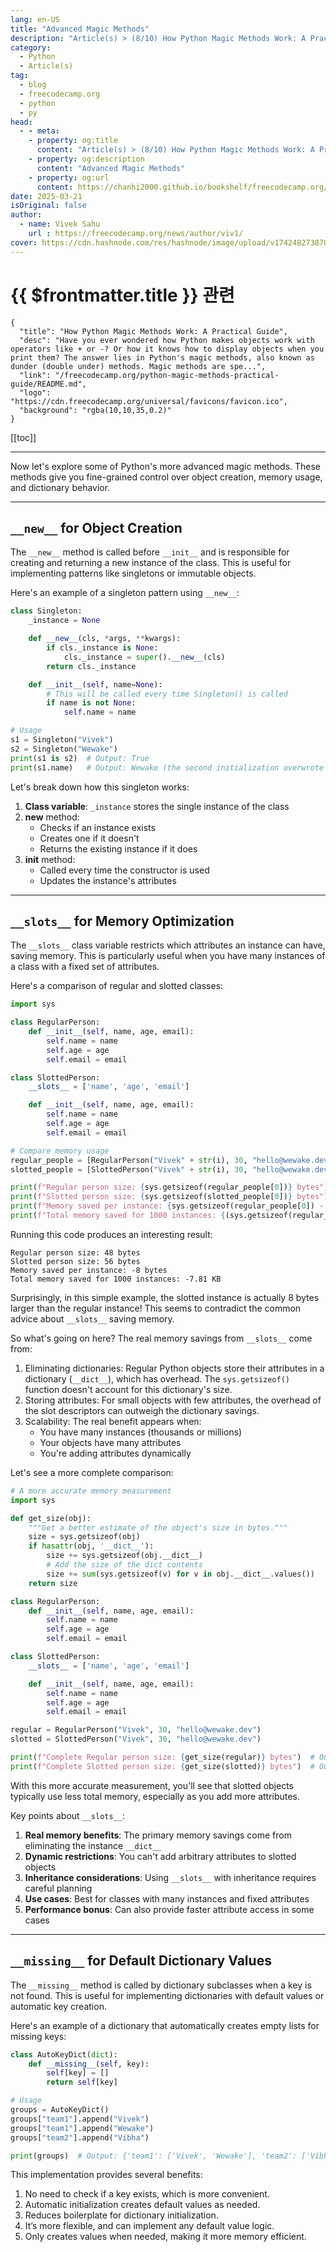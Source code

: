 ```yaml
---
lang: en-US
title: "Advanced Magic Methods"
description: "Article(s) > (8/10) How Python Magic Methods Work: A Practical Guide"
category:
  - Python
  - Article(s)
tag:
  - blog
  - freecodecamp.org
  - python
  - py
head:
  - - meta:
    - property: og:title
      content: "Article(s) > (8/10) How Python Magic Methods Work: A Practical Guide"
    - property: og:description
      content: "Advanced Magic Methods"
    - property: og:url
      content: https://chanhi2000.github.io/bookshelf/freecodecamp.org/python-magic-methods-practical-guide/advanced-magic-methods.html
date: 2025-03-21
isOriginal: false
author:
  - name: Vivek Sahu
    url : https://freecodecamp.org/news/author/viv1/
cover: https://cdn.hashnode.com/res/hashnode/image/upload/v1742482738702/0b357de2-855d-47c2-960f-453e0bfd9a3d.png
---
```


# {{ $frontmatter.title }} 관련

```component VPCard
{
  "title": "How Python Magic Methods Work: A Practical Guide",
  "desc": "Have you ever wondered how Python makes objects work with operators like + or -? Or how it knows how to display objects when you print them? The answer lies in Python's magic methods, also known as dunder (double under) methods. Magic methods are spe...",
  "link": "/freecodecamp.org/python-magic-methods-practical-guide/README.md",
  "logo": "https://cdn.freecodecamp.org/universal/favicons/favicon.ico",
  "background": "rgba(10,10,35,0.2)"
}
```

[[toc]]

---

<SiteInfo
  name="How Python Magic Methods Work: A Practical Guide"
  desc="Have you ever wondered how Python makes objects work with operators like + or -? Or how it knows how to display objects when you print them? The answer lies in Python's magic methods, also known as dunder (double under) methods. Magic methods are spe..."
  url="https://freecodecamp.org/news/python-magic-methods-practical-guide#heading-advanced-magic-methods"
  logo="https://cdn.freecodecamp.org/universal/favicons/favicon.ico"
  preview="https://cdn.hashnode.com/res/hashnode/image/upload/v1742482738702/0b357de2-855d-47c2-960f-453e0bfd9a3d.png"/>

Now let's explore some of Python's more advanced magic methods. These methods give you fine-grained control over object creation, memory usage, and dictionary behavior.

---

## `__new__` for Object Creation

The `__new__` method is called before `__init__` and is responsible for creating and returning a new instance of the class. This is useful for implementing patterns like singletons or immutable objects.

Here's an example of a singleton pattern using `__new__`:

```py :collapsed-lines
class Singleton:
    _instance = None

    def __new__(cls, *args, **kwargs):
        if cls._instance is None:
            cls._instance = super().__new__(cls)
        return cls._instance

    def __init__(self, name=None):
        # This will be called every time Singleton() is called
        if name is not None:
            self.name = name

# Usage
s1 = Singleton("Vivek")
s2 = Singleton("Wewake")
print(s1 is s2)  # Output: True
print(s1.name)   # Output: Wewake (the second initialization overwrote the first)
```

Let's break down how this singleton works:

1. **Class variable**: `_instance` stores the single instance of the class
2. **new** method:
    - Checks if an instance exists
    - Creates one if it doesn't
    - Returns the existing instance if it does
3. **init** method:
    - Called every time the constructor is used
    - Updates the instance's attributes

---

## `__slots__` for Memory Optimization

The `__slots__` class variable restricts which attributes an instance can have, saving memory. This is particularly useful when you have many instances of a class with a fixed set of attributes.

Here's a comparison of regular and slotted classes:

```py :collapsed-lines
import sys

class RegularPerson:
    def __init__(self, name, age, email):
        self.name = name
        self.age = age
        self.email = email

class SlottedPerson:
    __slots__ = ['name', 'age', 'email']

    def __init__(self, name, age, email):
        self.name = name
        self.age = age
        self.email = email

# Compare memory usage
regular_people = [RegularPerson("Vivek" + str(i), 30, "hello@wewake.dev") for i in range(1000)]
slotted_people = [SlottedPerson("Vivek" + str(i), 30, "hello@wewake.dev") for i in range(1000)]

print(f"Regular person size: {sys.getsizeof(regular_people[0])} bytes")  # Output: Regular person size: 48 bytes
print(f"Slotted person size: {sys.getsizeof(slotted_people[0])} bytes")  # Output: Slotted person size: 56 bytes
print(f"Memory saved per instance: {sys.getsizeof(regular_people[0]) - sys.getsizeof(slotted_people[0])} bytes")  # Output: Memory saved per instance: -8 bytes
print(f"Total memory saved for 1000 instances: {(sys.getsizeof(regular_people[0]) - sys.getsizeof(slotted_people[0])) * 1000 / 1024:.2f} KB")  # Output: Total memory saved for 1000 instances: -7.81 KB
```

Running this code produces an interesting result:

```plaintext
Regular person size: 48 bytes
Slotted person size: 56 bytes
Memory saved per instance: -8 bytes
Total memory saved for 1000 instances: -7.81 KB
```

Surprisingly, in this simple example, the slotted instance is actually 8 bytes larger than the regular instance! This seems to contradict the common advice about `__slots__` saving memory.

So what's going on here? The real memory savings from `__slots__` come from:

1. Eliminating dictionaries: Regular Python objects store their attributes in a dictionary (`__dict__`), which has overhead. The `sys.getsizeof()` function doesn't account for this dictionary's size.
2. Storing attributes: For small objects with few attributes, the overhead of the slot descriptors can outweigh the dictionary savings.
3. Scalability: The real benefit appears when:
    - You have many instances (thousands or millions)
    - Your objects have many attributes
    - You're adding attributes dynamically

Let's see a more complete comparison:

```py :collapsed-lines
# A more accurate memory measurement
import sys

def get_size(obj):
    """Get a better estimate of the object's size in bytes."""
    size = sys.getsizeof(obj)
    if hasattr(obj, '__dict__'):
        size += sys.getsizeof(obj.__dict__)
        # Add the size of the dict contents
        size += sum(sys.getsizeof(v) for v in obj.__dict__.values())
    return size

class RegularPerson:
    def __init__(self, name, age, email):
        self.name = name
        self.age = age
        self.email = email

class SlottedPerson:
    __slots__ = ['name', 'age', 'email']

    def __init__(self, name, age, email):
        self.name = name
        self.age = age
        self.email = email

regular = RegularPerson("Vivek", 30, "hello@wewake.dev")
slotted = SlottedPerson("Vivek", 30, "hello@wewake.dev")

print(f"Complete Regular person size: {get_size(regular)} bytes")  # Output: Complete Regular person size: 610 bytes
print(f"Complete Slotted person size: {get_size(slotted)} bytes")  # Output: Complete Slotted person size: 56 bytes
```

With this more accurate measurement, you'll see that slotted objects typically use less total memory, especially as you add more attributes.

Key points about `__slots__`:

1. **Real memory benefits**: The primary memory savings come from eliminating the instance `__dict__`
2. **Dynamic restrictions**: You can't add arbitrary attributes to slotted objects
3. **Inheritance considerations**: Using `__slots__` with inheritance requires careful planning
4. **Use cases**: Best for classes with many instances and fixed attributes
5. **Performance bonus**: Can also provide faster attribute access in some cases

---

## `__missing__` for Default Dictionary Values

The `__missing__` method is called by dictionary subclasses when a key is not found. This is useful for implementing dictionaries with default values or automatic key creation.

Here's an example of a dictionary that automatically creates empty lists for missing keys:

```py :collapsed-lines
class AutoKeyDict(dict):
    def __missing__(self, key):
        self[key] = []
        return self[key]

# Usage
groups = AutoKeyDict()
groups["team1"].append("Vivek")
groups["team1"].append("Wewake")
groups["team2"].append("Vibha")

print(groups)  # Output: {'team1': ['Vivek', 'Wewake'], 'team2': ['Vibha']}
```

This implementation provides several benefits:

1. No need to check if a key exists, which is more convenient.
2. Automatic initialization creates default values as needed.
3. Reduces boilerplate for dictionary initialization.
4. It’s more flexible, and can implement any default value logic.
5. Only creates values when needed, making it more memory efficient.
